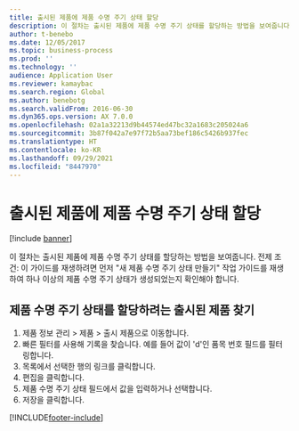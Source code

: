 ```yaml
---
title: 출시된 제품에 제품 수명 주기 상태 할당
description: 이 절차는 출시된 제품에 제품 수명 주기 상태를 할당하는 방법을 보여줍니다.
author: t-benebo
ms.date: 12/05/2017
ms.topic: business-process
ms.prod: ''
ms.technology: ''
audience: Application User
ms.reviewer: kamaybac
ms.search.region: Global
ms.author: benebotg
ms.search.validFrom: 2016-06-30
ms.dyn365.ops.version: AX 7.0.0
ms.openlocfilehash: 02a1a32213d9b44574ed47bc32a1683c205024a6
ms.sourcegitcommit: 3b87f042a7e97f72b5aa73bef186c5426b937fec
ms.translationtype: HT
ms.contentlocale: ko-KR
ms.lasthandoff: 09/29/2021
ms.locfileid: "8447970"
---
```

# <a name="assign-a-product-lifecycle-state-to-a-released-product"></a>출시된 제품에 제품 수명 주기 상태 할당

[!include [banner](../../includes/banner.md)]

이 절차는 출시된 제품에 제품 수명 주기 상태를 할당하는 방법을 보여줍니다. 전제 조건: 이 가이드를 재생하려면 먼저 "새 제품 수명 주기 상태 만들기" 작업 가이드를 재생하여 하나 이상의 제품 수명 주기 상태가 생성되었는지 확인해야 합니다.


## <a name="find-a-released-product-that-you-want-to-assign-a-product-lifcycle-state"></a>제품 수명 주기 상태를 할당하려는 출시된 제품 찾기
1. 제품 정보 관리 > 제품 > 출시 제품으로 이동합니다.
2. 빠른 필터를 사용해 기록을 찾습니다. 예를 들어 값이 'd'인 품목 번호 필드를 필터링합니다.
3. 목록에서 선택한 행의 링크를 클릭합니다.
4. 편집을 클릭합니다.
5. 제품 수명 주기 상태 필드에서 값을 입력하거나 선택합니다.
6. 저장을 클릭합니다.



[!INCLUDE[footer-include](../../../includes/footer-banner.md)]